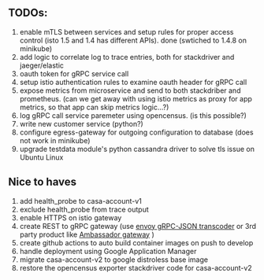 ## TODOs:
1. enable mTLS between services and setup rules for proper access control (isto 1.5 and 1.4 has different APIs). done (swtiched to 1.4.8 on minikube)
2. add logic to correlate log to trace entries, both for stackdriver and jaeger/elastic
3. oauth token for gRPC service call
4. setup istio authentication rules to examine oauth header for gRPC call
5. expose metrics from microservice and send to both stackdriber and prometheus. (can we get away with using istio metrics as proxy for app metrics, so that app can skip metrics logic...?)
6. log gRPC call service paremeter using opencensus. (is this possible?)
7. write new customer service (python?)
8. configure egress-gateway for outgoing configuration to database (does not work in minikube)
9. upgrade testdata module's python cassandra driver to solve tls issue on Ubuntu Linux

## Nice to haves
1. add health_probe to casa-account-v1
2. exclude health_probe from trace output
3. enable HTTPS on istio gateway
4. create REST to gRPC gateway (use [envoy gRPC-JSON transcoder](https://www.envoyproxy.io/docs/envoy/latest/configuration/http/http_filters/grpc_json_transcoder_filter) or 3rd party product like [Ambassador gateway](https://www.getambassador.io/) )
5. create github actions to auto build container images on push to develop
6. handle deployment using Google Application Manager
7. migrate casa-account-v2 to google distroless base image
8. restore the opencensus exporter stackdriver code for casa-account-v2


